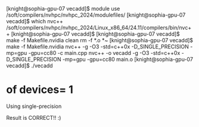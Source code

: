 [knight@sophia-gpu-07 vecadd]$ module use /soft/compilers/nvhpc/nvhpc_2024/modulefiles/
[knight@sophia-gpu-07 vecadd]$ which nvc++
/soft/compilers/nvhpc/nvhpc_2024/Linux_x86_64/24.11/compilers/bin/nvc++
[knight@sophia-gpu-07 vecadd]$ 
[knight@sophia-gpu-07 vecadd]$ make -f Makefile.nvidia clean
rm -f *.o *~
[knight@sophia-gpu-07 vecadd]$ make -f Makefile.nvidia
nvc++ -g -O3 -std=c++0x -D_SINGLE_PRECISION -mp=gpu -gpu=cc80 -c main.cpp
nvc++ -o vecadd -g -O3 -std=c++0x -D_SINGLE_PRECISION -mp=gpu -gpu=cc80 main.o 
[knight@sophia-gpu-07 vecadd]$ ./vecadd
# of devices= 1
Using single-precision


Result is CORRECT!! :)


